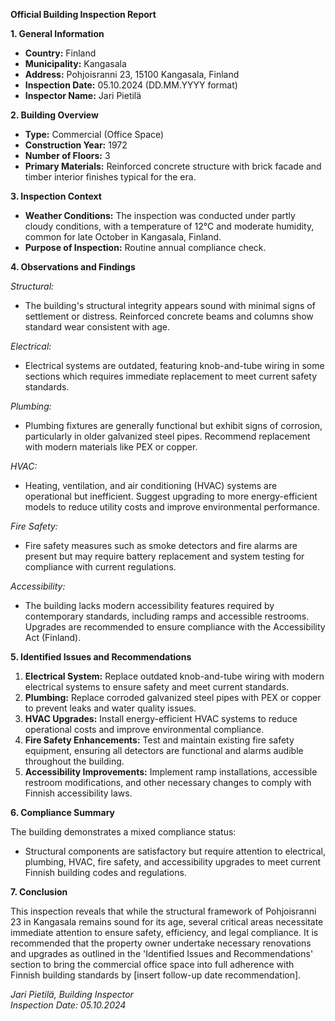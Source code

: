 **Official Building Inspection Report**

**1. General Information**

- **Country:** Finland  
- **Municipality:** Kangasala  
- **Address:** Pohjoisranni 23, 15100 Kangasala, Finland  
- **Inspection Date:** 05.10.2024 (DD.MM.YYYY format)  
- **Inspector Name:** Jari Pietilä

**2. Building Overview**

- **Type:** Commercial (Office Space)  
- **Construction Year:** 1972  
- **Number of Floors:** 3  
- **Primary Materials:** Reinforced concrete structure with brick facade and timber interior finishes typical for the era.

**3. Inspection Context**

- **Weather Conditions:** The inspection was conducted under partly cloudy conditions, with a temperature of 12°C and moderate humidity, common for late October in Kangasala, Finland.  
- **Purpose of Inspection:** Routine annual compliance check.

**4. Observations and Findings**

*Structural:*  
- The building's structural integrity appears sound with minimal signs of settlement or distress. Reinforced concrete beams and columns show standard wear consistent with age.

*Electrical:*  
- Electrical systems are outdated, featuring knob-and-tube wiring in some sections which requires immediate replacement to meet current safety standards.

*Plumbing:*  
- Plumbing fixtures are generally functional but exhibit signs of corrosion, particularly in older galvanized steel pipes. Recommend replacement with modern materials like PEX or copper.

*HVAC:*  
- Heating, ventilation, and air conditioning (HVAC) systems are operational but inefficient. Suggest upgrading to more energy-efficient models to reduce utility costs and improve environmental performance.

*Fire Safety:*  
- Fire safety measures such as smoke detectors and fire alarms are present but may require battery replacement and system testing for compliance with current regulations.

*Accessibility:*  
- The building lacks modern accessibility features required by contemporary standards, including ramps and accessible restrooms. Upgrades are recommended to ensure compliance with the Accessibility Act (Finland).

**5. Identified Issues and Recommendations**

1. **Electrical System:** Replace outdated knob-and-tube wiring with modern electrical systems to ensure safety and meet current standards.
2. **Plumbing:** Replace corroded galvanized steel pipes with PEX or copper to prevent leaks and water quality issues.
3. **HVAC Upgrades:** Install energy-efficient HVAC systems to reduce operational costs and improve environmental compliance.
4. **Fire Safety Enhancements:** Test and maintain existing fire safety equipment, ensuring all detectors are functional and alarms audible throughout the building.
5. **Accessibility Improvements:** Implement ramp installations, accessible restroom modifications, and other necessary changes to comply with Finnish accessibility laws.

**6. Compliance Summary**

The building demonstrates a mixed compliance status:
- Structural components are satisfactory but require attention to electrical, plumbing, HVAC, fire safety, and accessibility upgrades to meet current Finnish building codes and regulations.

**7. Conclusion**

This inspection reveals that while the structural framework of Pohjoisranni 23 in Kangasala remains sound for its age, several critical areas necessitate immediate attention to ensure safety, efficiency, and legal compliance. It is recommended that the property owner undertake necessary renovations and upgrades as outlined in the 'Identified Issues and Recommendations' section to bring the commercial office space into full adherence with Finnish building standards by [insert follow-up date recommendation].

_Jari Pietilä, Building Inspector_  
_Inspection Date: 05.10.2024_